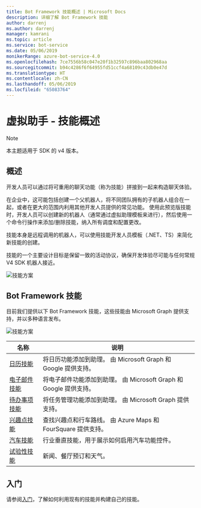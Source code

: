 ```yaml
---
title: Bot Framework 技能概述 | Microsoft Docs
description: 详细了解 Bot Framework 技能
author: darrenj
ms.author: darrenj
manager: kamrani
ms.topic: article
ms.service: bot-service
ms.date: 05/06/2019
monikerRange: azure-bot-service-4.0
ms.openlocfilehash: 7ce7556b58c047e20f1b32597c896baa802968aa
ms.sourcegitcommit: b94c4286f6f64955fd51ccf4a68109c43db0e47d
ms.translationtype: HT
ms.contentlocale: zh-CN
ms.lasthandoff: 05/06/2019
ms.locfileid: "65083764"
---
```

# <a name="virtual-assistant---skills-overview"></a>虚拟助手 - 技能概述

> [!NOTE]
> 本主题适用于 SDK 的 v4 版本。 

## <a name="overview"></a>概述

开发人员可以通过将可重用的聊天功能（称为技能）拼接到一起来构造聊天体验。

在企业中，这可能包括创建一个父机器人，将不同团队拥有的子机器人组合在一起，或者在更大的范围内利用其他开发人员提供的常见功能。 使用此预览版技能时，开发人员可以创建新的机器人（通常通过虚拟助理模板来进行），然后使用一个命令行操作来添加/删除技能，纳入所有调度和配置更改。     

技能本身是远程调用的机器人，可以使用技能开发人员模板（.NET、TS）来简化新技能的创建。

技能的一个主要设计目标是保留一致的活动协议，确保开发体验尽可能与任何常规 V4 SDK 机器人接近。 

![技能方案](./media/enterprise-template/skills-scenarios.png)

## <a name="bot-framework-skills"></a>Bot Framework 技能

目前我们提供以下 Bot Framework 技能，这些技能由 Microsoft Graph 提供支持，并以多种语言发布。

![技能方案](./media/enterprise-template/skills-at-build.png)

| 名称 | 说明 |
| ---- | ----------- |
|[日历技能](https://github.com/Microsoft/AI/blob/master/docs/reference/skills/productivity-calendar.md)|将日历功能添加到助理。 由 Microsoft Graph 和 Google 提供支持。|
|[电子邮件技能](https://github.com/Microsoft/AI/blob/master/docs/reference/skills/productivity-email.md)|将电子邮件功能添加到助理。 由 Microsoft Graph 和 Google 提供支持。|
|[待办事项技能](https://github.com/Microsoft/AI/blob/master/docs/reference/skills/productivity-todo.md)|将任务管理功能添加到助理。 由 Microsoft Graph 提供支持。|
|[兴趣点技能](https://github.com/Microsoft/AI/blob/master/docs/reference/skills/productivity-pointofinterest.md)|查找兴趣点和行车路线。 由 Azure Maps 和 FourSquare 提供支持。|
|[汽车技能](https://github.com/Microsoft/AI/blob/master/docs/reference/skills/automotive.md)|行业垂直技能，用于展示如何启用汽车功能控件。|
|[试验性技能](https://github.com/Microsoft/AI/blob/master/docs/reference/skills/experimental.md)|新闻、餐厅预订和天气。|

## <a name="getting-started"></a>入门

请参阅[入门](https://github.com/Microsoft/AI/tree/master/docs#tutorials)，了解如何利用现有的技能并构建自己的技能。
